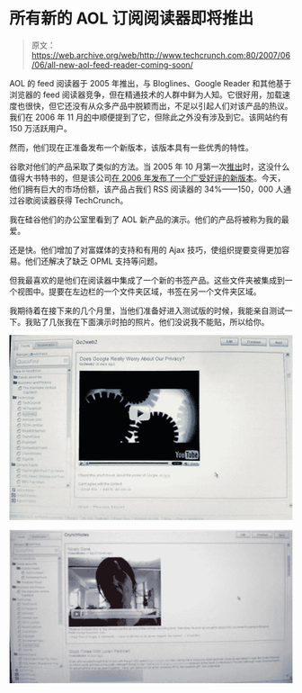# 所有新的 AOL 订阅阅读器即将推出

> 原文：<https://web.archive.org/web/http://www.techcrunch.com:80/2007/06/06/all-new-aol-feed-reader-coming-soon/>

AOL 的 feed 阅读器于 2005 年推出，与 Bloglines、Google Reader 和其他基于浏览器的 feed 阅读器竞争，但在精通技术的人群中鲜为人知。它很好用，加载速度也很快，但它还没有从众多产品中脱颖而出，不足以引起人们对该产品的热议。我们在 2006 年 11 月[的](https://web.archive.org/web/20220626090134/http://www.beta.techcrunch.com/2006/11/08/aol-msft-goog-what-are-they-doing-in-the-sandbox/)中顺便提到了它，但除此之外没有涉及到它。该网站约有 150 万活跃用户。

然而，他们现在正准备发布一个新版本，该版本具有一些优秀的特性。

谷歌对他们的产品采取了类似的方法。当 2005 年 10 月第一次[推出](https://web.archive.org/web/20220626090134/http://www.beta.techcrunch.com/2005/10/08/google-reader-beautiful-needs-work/)时，这没什么值得大书特书的，但是该公司[在 2006 年发布了一个广受好评的新版本](https://web.archive.org/web/20220626090134/http://www.beta.techcrunch.com/2006/09/28/google-reader-steps-it-up-with-new-version)。今天，他们拥有巨大的市场份额，该产品占我们 RSS 阅读器的 34%——150，000 人通过谷歌阅读器获得 TechCrunch。

我在硅谷他们的办公室里看到了 AOL 新产品的演示。他们的产品将被称为我的最爱。

还是快。他们增加了对富媒体的支持和有用的 Ajax 技巧，使组织提要变得更加容易。他们还解决了缺乏 OPML 支持等问题。

但我最喜欢的是他们在阅读器中集成了一个新的书签产品。这些文件夹被集成到一个视图中。提要在左边栏的一个文件夹区域，书签在另一个文件夹区域。

我期待着在接下来的几个月里，当他们准备好进入测试版的时候，我能亲自测试一下。我贴了几张我在下面演示时拍的照片。他们没说我不能贴，所以给你。

![](img/e6ee31c33ccc308b84f86a131ce743b2.png)

![](img/a9ae5e8f9d6bc0d5fa9f7bacb9549d50.png)